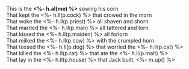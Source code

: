 
This is the **<%- h.al(me) %>** sowing his corn  
That kept the <%- h.ll(p.cock) %> that crowed in the morn  
That woke the <%- h.ll(p.priest) %> all shaven and shorn  
That married the <%- h.ll(p.man) %> all tattered and torn  
That kissed the <%- h.ll(p.maiden) %> all forlorn  
That milked the <%- h.ll(p.cow) %> with the crumpled horn  
That tossed the <%- h.ll(p.dog) %> that worried the <%- h.ll(p.cat) %>  
That killed the <%- h.ll(p.rat) %> that ate the <%- h.ll(p.malt) %>  
That lay in the <%- h.ll(p.house) %> that Jack built. <%- m.up() %>
